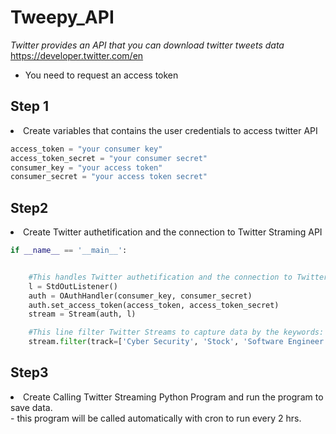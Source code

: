 # Tweepy_API
*Twitter provides an API that you can download twitter tweets data*
https://developer.twitter.com/en
- You need to request an access token 

## Step 1
<li> Create variables that contains the user credentials to access twitter API </li>

```Python
access_token = "your consumer key"
access_token_secret = "your consumer secret"
consumer_key = "your access token"
consumer_secret = "your access token secret"
```

## Step2
<li> Create Twitter authetification and the connection to Twitter Straming API</li>

```Python
if __name__ == '__main__':


    #This handles Twitter authetification and the connection to Twitter Streaming API
    l = StdOutListener()
    auth = OAuthHandler(consumer_key, consumer_secret)
    auth.set_access_token(access_token, access_token_secret)
    stream = Stream(auth, l)

    #This line filter Twitter Streams to capture data by the keywords: 'python', 'javascript', 'ruby'
    stream.filter(track=['Cyber Security', 'Stock', 'Software Engineer'])


```
## Step3
<li> Create Calling Twitter Streaming Python Program and run the program to save data.</li>
- this program will be called automatically with cron to run every 2 hrs.